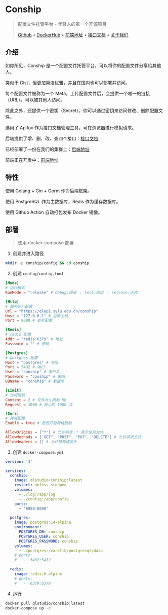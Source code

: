# Conship

> 配置文件托管平台 - 年轻人的第一个开源项目
> 
> [Github](https://github.com/QinLiStudio/Conship) •
> [DockerHub](https://hub.docker.com/r/qlstudio/conship) •
> [前端地址](https://github.com/QinLiStudio/Conship-web) •
> [接口文档](https://www.apifox.cn/apidoc/project-1111612/api-23876845) •
> [关于我们](https://ql.sylu.edu.cn)

## 介绍

如你所见，Conship 是一个配置文件托管平台，可以将你的配置文件分享给其他人。

类似于 Gist，但更加简洁优雅，并且在国内也可以部署并访问。

每个配置文件被称为一个 Meta，上传配置文件后，会提供一个唯一的链接（URL），可以被其他人访问。

除此之外，还提供一个密钥（Secret），你可以通过密钥来访问修改、删除配置文件。

选用了 Apifox 作为接口文档管理工具，可在浏览器进行模拟请求。

后端提供了增、删、改、查四个接口：[接口文档](https://www.apifox.cn/apidoc/project-1111612/api-23876845)

已经部署了一份在我们的集群上：[后端地址](https://qlapi.sylu.edu.cn/conship/meta/UOUjAag)

前端正在开发中：[前端地址](https://github.com/QinLiStudio/Conship-web)

## 特性

使用 Golang + Gin + Gorm 作为后端框架。

使用 PostgreSQL 作为主数据库，Redis 作为缓存数据库。
  
使用 Github Action 自动打包发布 Docker 镜像。

## 部署

> 使用 docker-compose 部署

1. 创建并进入路径

```bash
mkdir -p conship/config && cd conship
```

2. 创建 `config/config.toml`

```toml
[Mode]
# 运行模式
RunMode = "release" # debug:调试 ｜ test:测试 ｜ release:正式

[Http]
# 服务运行配置
Url = "https://qlapi.sylu.edu.cn/conship"
Host = "127.0.0.1" # 监听主机
Port = 8080 # 监听配置

[Redis]
# redis 配置
Addr = "redis:6379" # 地址
Password = "" # 密码

[Postgres]
# postgres 配置
Host = "postgres" # 地址
Port = 5432 # 端口
User = "conship" # 用户名
Password = "conship" # 密码
DBName = "conship" # 数据库

[Limit]
# 访问限制
Content = 2 # 文件大小限制 MB
Request = 1000 # 每小时 1000 次

[Cors]
# 跨域配置
Enable = true # 是否开启跨域限制

AllowOrigins = ["*"] # 允许列表：* 表示全部允许
AllowMethods = ["GET", "POST", "PUT", "DELETE"] # 允许请求方式
AllowHeaders = [] # 允许特殊请求头
```

3. 创建 `docker-compose.yml`

```yml
version: '3'

services:
  conship:
    image: qlstudio/conship:latest
    restart: unless-stopped
    volumes:
      - ./log:/app/log
      - ./config:/app/config
    ports:
      - '8080:8080'

  postgres:
    image: postgres:14-alpine
    environment:
      POSTGRES_DB: conship
      POSTGRES_USER: conship
      POSTGRES_PASSWORD: conship
    volumes:
      - ./postgres:/var/lib/postgresql/data
    # ports:
    #   - '5432:5432'

  redis:
    image: redis:6-alpine
    # ports:
    #   - '6379:6379'
```

4. 运行

```bash
docker pull qlstudio/conship:latest
docker-compose up -d
```
